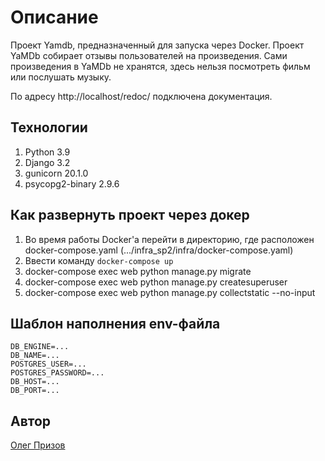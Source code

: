 # Описание

Проект Yamdb, предназначенный для запуска через Docker. Проект YaMDb собирает отзывы пользователей на произведения. Сами произведения в YaMDb не хранятся, здесь нельзя посмотреть фильм или послушать музыку.

По адресу http://localhost/redoc/ подключена документация. 

## Технологии

1. Python 3.9
2. Django 3.2
3. gunicorn 20.1.0
4. psycopg2-binary 2.9.6

## Как развернуть проект через докер

1. Во время работы Docker'а перейти в директорию, где расположен docker-compose.yaml (.../infra_sp2/infra/docker-compose.yaml)
2. Ввести команду ```docker-compose up```
3. docker-compose exec web python manage.py migrate
4. docker-compose exec web python manage.py createsuperuser
5. docker-compose exec web python manage.py collectstatic --no-input

## Шаблон наполнения env-файла

```
DB_ENGINE=...
DB_NAME=...
POSTGRES_USER=...
POSTGRES_PASSWORD=...
DB_HOST=... 
DB_PORT=...
```

## Автор

[Олег Призов](https://github.com/OlegPrizov)
